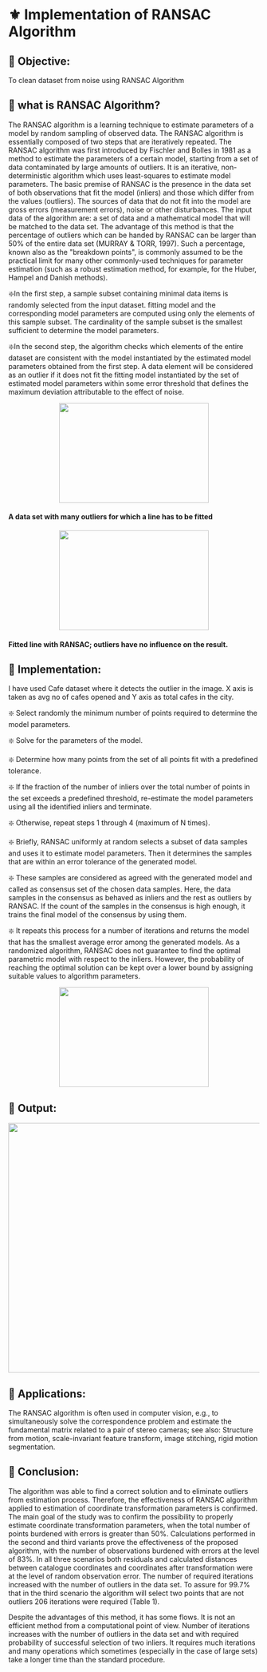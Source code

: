
# :fleur_de_lis: Implementation of RANSAC Algorithm 
## :nazar_amulet:  Objective:
 To clean dataset from noise using RANSAC Algorithm
## :nazar_amulet:  what is RANSAC Algorithm?
The RANSAC algorithm is a learning technique to estimate parameters of a model by random sampling of observed data. The RANSAC algorithm is essentially composed of two steps that are iteratively repeated.
  The RANSAC algorithm was first introduced by Fischler and Bolles in 1981 as a method to estimate the parameters of a certain model, starting from a set of data contaminated by large amounts of outliers. It is an iterative, non-deterministic algorithm which uses least-squares to estimate model parameters. The basic premise of RANSAC is the presence in the data set of both observations that fit the model (inliers) and those which differ from the values (outliers). The sources of data that do not fit into the model are gross errors (measurement errors), noise or other disturbances. The input data of the algorithm are: a set of data and a mathematical model that will be matched to the data set. The advantage of this method is that the percentage of outliers which can be handed by RANSAC can be larger than 50% of the entire data set (MURRAY & TORR, 1997). Such a percentage, known also as the "breakdown points", is commonly assumed to be the practical limit for many other commonly-used techniques for parameter estimation (such as a robust estimation method, for example, for the Huber, Hampel and Danish methods).

:sparkle:In the first step, a sample subset containing minimal data items is randomly selected from the input dataset. fitting model and the corresponding model parameters are computed using only the elements of this sample subset. The cardinality of the sample subset is the smallest sufficient to determine the model parameters.

:sparkle:In the second step, the algorithm checks which elements of the entire dataset are consistent with the model instantiated by the estimated model parameters obtained from the first step. A data element will be considered as an outlier if it does not fit the fitting model instantiated by the set of estimated model parameters within some error threshold that defines the maximum deviation attributable to the effect of noise.
<p align="center">
  <img width="300" height="200" src="https://upload.wikimedia.org/wikipedia/commons/thumb/b/b9/Line_with_outliers.svg/383px-Line_with_outliers.svg.png">
  </p>
  
 #### A data set with many outliers for which a line has to be fitted
 
 <p align="center">
  <img width="300" height="200" src="https://upload.wikimedia.org/wikipedia/commons/thumb/d/de/Fitted_line.svg/383px-Fitted_line.svg.png">
  </p>
  
  #### Fitted line with RANSAC; outliers have no influence on the result.
 

## :nazar_amulet:  Implementation:
I have used Cafe dataset where it detects the outlier in the image. X axis is taken as avg no of cafes opened and Y axis as total cafes in the city.

:sparkle: Select randomly the minimum number of points required to determine the model parameters.

:sparkle: Solve for the parameters of the model.

:sparkle: Determine how many points from the set of all points fit with a predefined tolerance.

:sparkle: If the fraction of the number of inliers over the total number of points in the set exceeds a predefined threshold, re-estimate the model parameters using all the identified inliers and terminate.

:sparkle: Otherwise, repeat steps 1 through 4 (maximum of N times).

:sparkle: Briefly, RANSAC uniformly at random selects a subset of data samples and uses it to estimate model parameters. Then it determines the samples that are within an error tolerance of the generated model.

:sparkle: These samples are considered as agreed with the generated model and called as consensus set of the chosen data samples. Here, the data samples in the consensus as behaved as inliers and the rest as outliers by RANSAC. If the count of the samples in the consensus is high enough, it trains the final model of the consensus by using them.

:sparkle: It repeats this process for a number of iterations and returns the model that has the smallest average error among the generated models. As a randomized algorithm, RANSAC does not guarantee to find the optimal parametric model with respect to the inliers. However, the probability of reaching the optimal solution can be kept over a lower bound by assigning suitable values to algorithm parameters.
<p align="center">
  <img width="300" height="200" src="https://www.researchgate.net/profile/Mehrdad-Heydarzadeh/publication/313472923/figure/fig3/AS:663973812776960@1535315101199/Illustration-of-the-threshold-value-determined-by-RANSAC-algorithm-to-detect-outliers.png">
  </p>


## :nazar_amulet:  Output:
<p align="center">
  <img width="600" height="500" src="https://user-images.githubusercontent.com/66861391/136230373-20d5144d-47d1-4506-a48b-4234be563953.png">
  </p>
  
## :nazar_amulet: Applications:
The RANSAC algorithm is often used in computer vision, e.g., to simultaneously solve the correspondence problem and estimate the fundamental matrix related to a pair of stereo cameras; see also: Structure from motion, scale-invariant feature transform, image stitching, rigid motion segmentation.

## :nazar_amulet: Conclusion:
The algorithm was able to find a correct solution and to eliminate outliers from estimation process. Therefore, the effectiveness of RANSAC algorithm applied to estimation of coordinate transformation parameters is confirmed. The main goal of the study was to confirm the possibility to properly estimate coordinate transformation parameters, when the total number of points burdened with errors is greater than 50%. Calculations performed in the second and third variants prove the effectiveness of the proposed algorithm, with the number of observations burdened with errors at the level of 83%. In all three scenarios both residuals and calculated distances between catalogue coordinates and coordinates after transformation were at the level of random observation error. The number of required iterations increased with the number of outliers in the data set. To assure for 99.7% that in the third scenario the algorithm will select two points that are not outliers 206 iterations were required (Table 1).

Despite the advantages of this method, it has some flows. It is not an efficient method from a computational point of view. Number of iterations increases with the number of outliers in the data set and with required probability of successful selection of two inliers. It requires much iterations and many operations which sometimes (especially in the case of large sets) take a longer time than the standard procedure. 


